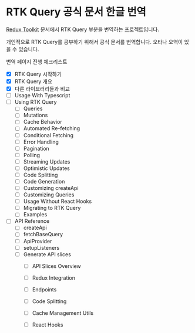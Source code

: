# RTK Query 공식 문서 한글 번역

[Redux Toolkit](https://redux-toolkit.js.org/) 문서에서 RTK Query 부분을 번역하는 프로젝트입니다.

개인적으로 RTK Query를 공부하기 위해서 공식 문서를 번역합니다. 오타나 오역이 있을 수 있습니다. 

번역 페이지 진행 체크리스트

* [x] RTK Query 시작하기
* [x] RTK Query 개요
* [x] 다른 라이브러리들과 비교
* [ ] Usage With Typescript
* [ ] Using RTK Query
  * [ ] Queries
  * [ ] Mutations
  * [ ] Cache Behavior
  * [ ] Automated Re-fetching
  * [ ] Conditional Fetching
  * [ ] Error Handling
  * [ ] Pagination
  * [ ] Polling
  * [ ] Streaming Updates
  * [ ] Optimistic Updates
  * [ ] Code Splitting
  * [ ] Code Generation
  * [ ] Customizing createApi
  * [ ] Customizing Queries
  * [ ] Usage Without React Hooks
  * [ ] Migrating to RTK Query
  * [ ] Examples
* [ ] API Reference
  * [ ] createApi
  * [ ] fetchBaseQuery
  * [ ] ApiProvider
  * [ ] setupListeners
  * [ ] Generate API slices
    * [ ] API Slices Overview
    * [ ] Redux Integration
    * [ ] Endpoints
    * [ ] Code Splitting
    * [ ] Cache Management Utils
    * [ ] React Hooks

